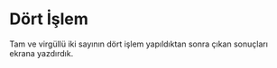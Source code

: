 Dört İşlem
=================

Tam ve virgüllü iki sayının dört işlem yapıldıktan sonra çıkan sonuçları ekrana yazdırdık.


